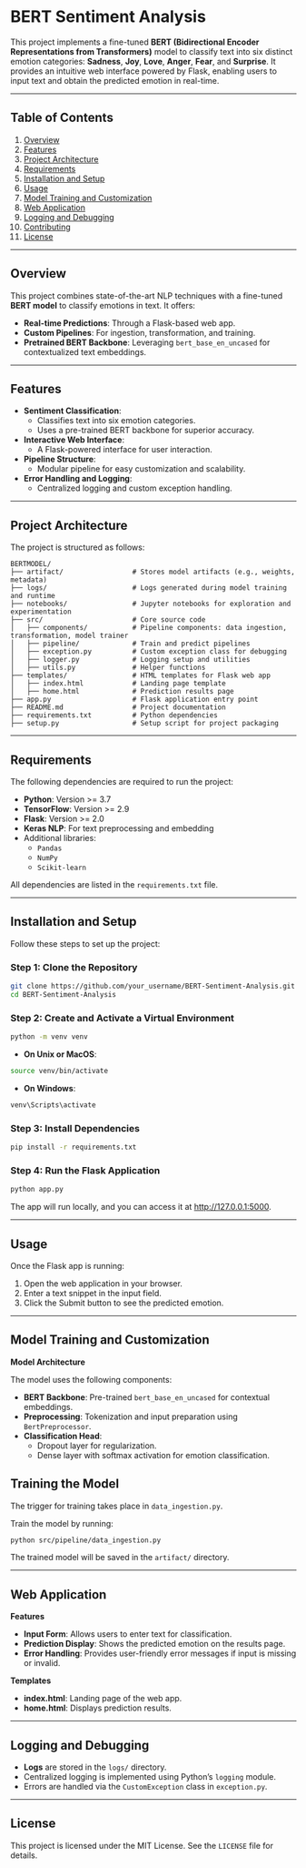 # **BERT Sentiment Analysis**

This project implements a fine-tuned **BERT (Bidirectional Encoder Representations from Transformers)** model to classify text into six distinct emotion categories: **Sadness**, **Joy**, **Love**, **Anger**, **Fear**, and **Surprise**. It provides an intuitive web interface powered by Flask, enabling users to input text and obtain the predicted emotion in real-time.

---

## **Table of Contents**
1. [Overview](#overview)
2. [Features](#features)
3. [Project Architecture](#project-architecture)
4. [Requirements](#requirements)
5. [Installation and Setup](#installation-and-setup)
6. [Usage](#usage)
7. [Model Training and Customization](#model-training-and-customization)
8. [Web Application](#web-application)
9. [Logging and Debugging](#logging-and-debugging)
10. [Contributing](#contributing)
11. [License](#license)

---

## **Overview**

This project combines state-of-the-art NLP techniques with a fine-tuned **BERT model** to classify emotions in text. It offers:
- **Real-time Predictions**: Through a Flask-based web app.
- **Custom Pipelines**: For ingestion, transformation, and training.
- **Pretrained BERT Backbone**: Leveraging `bert_base_en_uncased` for contextualized text embeddings.

---

## **Features**

- **Sentiment Classification**:
  - Classifies text into six emotion categories.
  - Uses a pre-trained BERT backbone for superior accuracy.
- **Interactive Web Interface**:
  - A Flask-powered interface for user interaction.
- **Pipeline Structure**:
  - Modular pipeline for easy customization and scalability.
- **Error Handling and Logging**:
  - Centralized logging and custom exception handling.

---

## **Project Architecture**

The project is structured as follows:

```plaintext
BERTMODEL/
├── artifact/                 # Stores model artifacts (e.g., weights, metadata)
├── logs/                     # Logs generated during model training and runtime
├── notebooks/                # Jupyter notebooks for exploration and experimentation
├── src/                      # Core source code
│   ├── components/           # Pipeline components: data ingestion, transformation, model trainer
│   ├── pipeline/             # Train and predict pipelines
│   ├── exception.py          # Custom exception class for debugging
│   ├── logger.py             # Logging setup and utilities
│   ├── utils.py              # Helper functions
├── templates/                # HTML templates for Flask web app
│   ├── index.html            # Landing page template
│   ├── home.html             # Prediction results page
├── app.py                    # Flask application entry point
├── README.md                 # Project documentation
├── requirements.txt          # Python dependencies
├── setup.py                  # Setup script for project packaging
```

---

## **Requirements**

The following dependencies are required to run the project:

- **Python**: Version >= 3.7
- **TensorFlow**: Version >= 2.9
- **Flask**: Version >= 2.0
- **Keras NLP**: For text preprocessing and embedding
- Additional libraries: 
  - `Pandas`
  - `NumPy`
  - `Scikit-learn`

All dependencies are listed in the `requirements.txt` file.

---

## **Installation and Setup**

Follow these steps to set up the project:

### **Step 1**: Clone the Repository
```bash
git clone https://github.com/your_username/BERT-Sentiment-Analysis.git
cd BERT-Sentiment-Analysis
```

### **Step 2**: Create and Activate a Virtual Environment
```bash
python -m venv venv
```

- **On Unix or MacOS**:
```bash
source venv/bin/activate
```
- **On Windows**:
```bash
venv\Scripts\activate
```

### **Step 3**: Install Dependencies
```bash
pip install -r requirements.txt
```

### **Step 4**: Run the Flask Application
```bash
python app.py
```
The app will run locally, and you can access it at http://127.0.0.1:5000.

---

## **Usage**

Once the Flask app is running:
1. Open the web application in your browser.
2. Enter a text snippet in the input field.
3. Click the Submit button to see the predicted emotion.

---

## **Model Training and Customization**

**Model Architecture**

The model uses the following components:

- **BERT Backbone**: Pre-trained `bert_base_en_uncased` for contextual embeddings.
- **Preprocessing**: Tokenization and input preparation using `BertPreprocessor`.
- **Classification Head**:
  - Dropout layer for regularization.
  - Dense layer with softmax activation for emotion classification.

## **Training the Model**

The trigger for training takes place in `data_ingestion.py`.

Train the model by running:

```bash
python src/pipeline/data_ingestion.py
```
The trained model will be saved in the `artifact/` directory.

---

## **Web Application**

**Features**
- **Input Form**: Allows users to enter text for classification.
- **Prediction Display**: Shows the predicted emotion on the results page.
- **Error Handling**: Provides user-friendly error messages if input is missing or invalid.

**Templates**
- **index.html**: Landing page of the web app.
- **home.html**: Displays prediction results.

---

## **Logging and Debugging**

- **Logs** are stored in the `logs/` directory.
- Centralized logging is implemented using Python’s `logging` module.
- Errors are handled via the `CustomException` class in `exception.py`.

---

## **License**

This project is licensed under the MIT License. See the `LICENSE` file for details.








